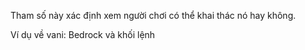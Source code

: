 Tham số này xác định xem người chơi có thể khai thác nó hay không.

Ví dụ về vani: Bedrock và khối lệnh